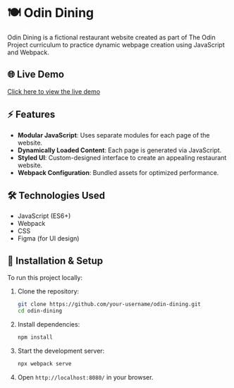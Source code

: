 # 🍽️ Odin Dining

Odin Dining is a fictional restaurant website created as part of The Odin Project curriculum to practice dynamic webpage creation using JavaScript and Webpack.


## 🌐 Live Demo
[Click here to view the live demo](https://johnkelly-t.github.io/odin-restaurant/)


## ⚡ Features

- **Modular JavaScript**: Uses separate modules for each page of the website.
- **Dynamically Loaded Content**: Each page is generated via JavaScript.
- **Styled UI**: Custom-designed interface to create an appealing restaurant website.
- **Webpack Configuration**: Bundled assets for optimized performance.


## 🛠️ Technologies Used

- JavaScript (ES6+)
- Webpack
- CSS 
- Figma (for UI design) 


## 🚀 Installation & Setup

To run this project locally:

1. Clone the repository:
   ```sh
   git clone https://github.com/your-username/odin-dining.git
   cd odin-dining
   ```
2. Install dependencies:
   ```sh
   npm install
   ```
3. Start the development server:
   ```sh
   npx webpack serve
   ```
4. Open `http://localhost:8080/` in your browser.
